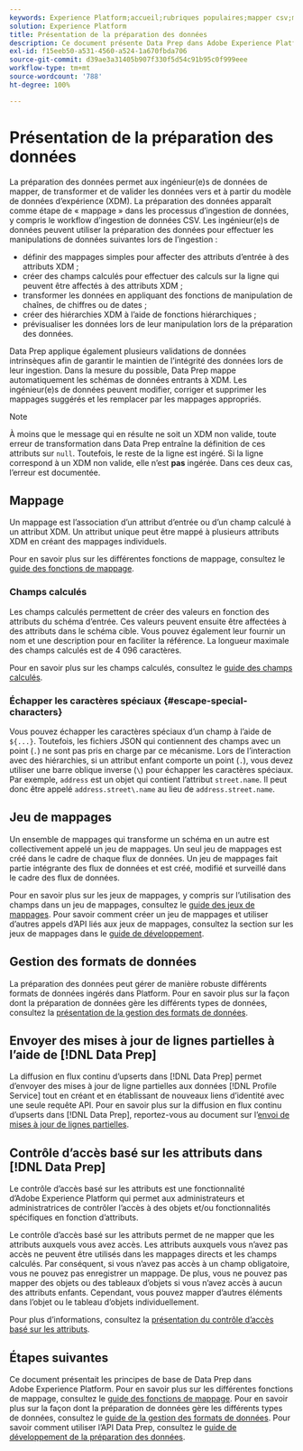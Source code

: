 ```yaml
---
keywords: Experience Platform;accueil;rubriques populaires;mapper csv;mapper le fichier csv;mapper le fichier csv à xdm;mapper csv à xdm;guide de lʼui;mappeur;mappage;data prep;préparation des données;préparer des données;
solution: Experience Platform
title: Présentation de la préparation des données
description: Ce document présente Data Prep dans Adobe Experience Platform.
exl-id: f15eeb50-a531-4560-a524-1a670fbda706
source-git-commit: d39ae3a31405b907f330f5d54c91b95c0f999eee
workflow-type: tm+mt
source-wordcount: '788'
ht-degree: 100%

---
```



# Présentation de la préparation des données

La préparation des données permet aux ingénieur(e)s de données de mapper, de transformer et de valider les données vers et à partir du modèle de données d’expérience (XDM). La préparation des données apparaît comme étape de « mappage » dans les processus dʼingestion de données, y compris le workflow dʼingestion de données CSV. Les ingénieur(e)s de données peuvent utiliser la préparation des données pour effectuer les manipulations de données suivantes lors de lʼingestion :

- définir des mappages simples pour affecter des attributs dʼentrée à des attributs XDM ;
- créer des champs calculés pour effectuer des calculs sur la ligne qui peuvent être affectés à des attributs XDM ;
- transformer les données en appliquant des fonctions de manipulation de chaînes, de chiffres ou de dates ;
- créer des hiérarchies XDM à lʼaide de fonctions hiérarchiques ;
- prévisualiser les données lors de leur manipulation lors de la préparation des données.

Data Prep applique également plusieurs validations de données intrinsèques afin de garantir le maintien de lʼintégrité des données lors de leur ingestion. Dans la mesure du possible, Data Prep mappe automatiquement les schémas de données entrants à XDM. Les ingénieur(e)s de données peuvent modifier, corriger et supprimer les mappages suggérés et les remplacer par les mappages appropriés.

>[!NOTE]
>
>À moins que le message qui en résulte ne soit un XDM non valide, toute erreur de transformation dans Data Prep entraîne la définition de ces attributs sur `null`. Toutefois, le reste de la ligne est ingéré. Si la ligne correspond à un XDM non valide, elle n’est **pas** ingérée. Dans ces deux cas, l’erreur est documentée.

## Mappage

Un mappage est l’association dʼun attribut dʼentrée ou dʼun champ calculé à un attribut XDM. Un attribut unique peut être mappé à plusieurs attributs XDM en créant des mappages individuels.

Pour en savoir plus sur les différentes fonctions de mappage, consultez le [guide des fonctions de mappage](./functions.md).

### Champs calculés

Les champs calculés permettent de créer des valeurs en fonction des attributs du schéma d’entrée. Ces valeurs peuvent ensuite être affectées à des attributs dans le schéma cible. Vous pouvez également leur fournir un nom et une description pour en faciliter la référence. La longueur maximale des champs calculés est de 4 096 caractères.

Pour en savoir plus sur les champs calculés, consultez le [guide des champs calculés](./functions.md#calculated-fields).

### Échapper les caractères spéciaux {#escape-special-characters}

Vous pouvez échapper les caractères spéciaux d’un champ à l’aide de `${...}`. Toutefois, les fichiers JSON qui contiennent des champs avec un point (`.`) ne sont pas pris en charge par ce mécanisme. Lors de l’interaction avec des hiérarchies, si un attribut enfant comporte un point (`.`), vous devez utiliser une barre oblique inverse (`\`) pour échapper les caractères spéciaux. Par exemple, `address` est un objet qui contient l’attribut `street.name`. Il peut donc être appelé `address.street\.name` au lieu de `address.street.name`.

## Jeu de mappages

Un ensemble de mappages qui transforme un schéma en un autre est collectivement appelé un jeu de mappages. Un seul jeu de mappages est créé dans le cadre de chaque flux de données. Un jeu de mappages fait partie intégrante des flux de données et est créé, modifié et surveillé dans le cadre des flux de données.

Pour en savoir plus sur les jeux de mappages, y compris sur l’utilisation des champs dans un jeu de mappages, consultez le [guide des jeux de mappages](./mapping-set.md). Pour savoir comment créer un jeu de mappages et utiliser d’autres appels d’API liés aux jeux de mappages, consultez la section sur les jeux de mappages dans le [guide de développement](./api/mapping-set.md).

## Gestion des formats de données

La préparation des données peut gérer de manière robuste différents formats de données ingérés dans Platform. Pour en savoir plus sur la façon dont la préparation de données gère les différents types de données, consultez la [présentation de la gestion des formats de données](./data-handling.md).

## Envoyer des mises à jour de lignes partielles à l’aide de [!DNL Data Prep]

La diffusion en flux continu d’upserts dans [!DNL Data Prep] permet d’envoyer des mises à jour de ligne partielles aux données [!DNL Profile Service] tout en créant et en établissant de nouveaux liens d’identité avec une seule requête API. Pour en savoir plus sur la diffusion en flux continu d’upserts dans [!DNL Data Prep], reportez-vous au document sur l’[envoi de mises à jour de lignes partielles](./upserts.md).

## Contrôle d’accès basé sur les attributs dans [!DNL Data Prep]

Le contrôle d’accès basé sur les attributs est une fonctionnalité d’Adobe Experience Platform qui permet aux administrateurs et administratrices de contrôler l’accès à des objets et/ou fonctionnalités spécifiques en fonction d’attributs.

Le contrôle d’accès basé sur les attributs permet de ne mapper que les attributs auxquels vous avez accès. Les attributs auxquels vous n’avez pas accès ne peuvent être utilisés dans les mappages directs et les champs calculés. Par conséquent, si vous n’avez pas accès à un champ obligatoire, vous ne pouvez pas enregistrer un mappage. De plus, vous ne pouvez pas mapper des objets ou des tableaux d’objets si vous n’avez accès à aucun des attributs enfants. Cependant, vous pouvez mapper d’autres éléments dans l’objet ou le tableau d’objets individuellement.

Pour plus d’informations, consultez la [présentation du contrôle d’accès basé sur les attributs](../access-control/abac/overview.md).

## Étapes suivantes

Ce document présentait les principes de base de Data Prep dans Adobe Experience Platform. Pour en savoir plus sur les différentes fonctions de mappage, consultez le [guide des fonctions de mappage](./functions.md). Pour en savoir plus sur la façon dont la préparation de données gère les différents types de données, consultez le [guide de la gestion des formats de données](./data-handling.md#dates). Pour savoir comment utiliser l’API Data Prep, consultez le [guide de développement de la préparation des données](api/overview.md).
